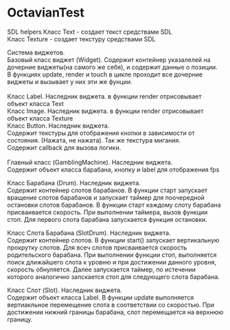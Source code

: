 # OctavianTest

SDL helpers
Класс Text - создает текст средствами SDL\
Класс Texture - создает текстуру средствами SDL


Система виджетов.\
Базовый класс виджет (Widget). Содержит контейнер указалелей на дочерние виджеты(на самого же себя), и содержит данные о позиции.\
В функциях update, render и touch в цикле проходит все дочерние виджеты и вызывает у них эти же фунции.\
\
Класс Label. Наследник виджета. в функции render отрисовывает объект класса Text\
Класс Image. Наследник виджета. в функции render отрисовывает объект класса Texture\
Класс Button. Наследник виджета.\
Содержит текстуры для отображения кнопки в зависимости от состояния. (Нажата, не нажата). Так же текстура мигания.\
Содержит callback для вызова логики.\
\
Главный класс (GamblingMachine). Наследник виджета.\
Содержит объект класса барабана, кнопку и label для отображения fps

Класс Барабана (Drum). Наследник виджета.\
Содержит контейнер слотов барабанов. В функции старт запускает вращение слотов барабанов и 
запускает таймер для поочередной остановки слотов барабанов. 
В функции старт каждому слоту барабана присваивается скорость. 
При выполнении таймера, вызов функции стоп. Для первого слота барабана запускается функция остановки.

Класс Слота Барабана (SlotDrum). Наследник виджета.\
Содержит контейнер слотов. В функции start() запускает вертикальную прокрутку слотов. 
Для всеч слотов присваивается скорость родительского барабана.
При выполнении функции стоп, выполняется поиск длижайшего слота к уровню и при достижении данного уровня, скорость обнуляется. 
Далее запускается таймер, по истечении которого аналогично запскается стоп для следующего слота барабана. 

Класс Слот (Slot). Наследник виджета.\
Содержит объект класса Label. В функции update выполняется вертиакльное перемещение слота в соответствии со скоростью. 
При достижении нижний границы барабана, слот перемещается на верхнюю границу. 
